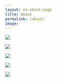 ```yaml
---
layout: no-about-page
title: About
permalink: /about/
image:
---
```


<a href="mailto:chengmo891@qq.com"><img src="/images/resume01.png" style="max-width:600px"></a>

<img src="/images/resume02.png" style="max-width:600px">

<a href="https://user.oneapm.com/account/demo.do"><img src="/images/resume03.png" style="max-width:600px"></a>

<a href="http://www.oneapm.com/"><img src="/images/resume04.png" style="max-width:600px"></a>

<a href="mailto:chengmo891@qq.com"><img src="/images/resume05.png" style="max-width:600px"></a>
